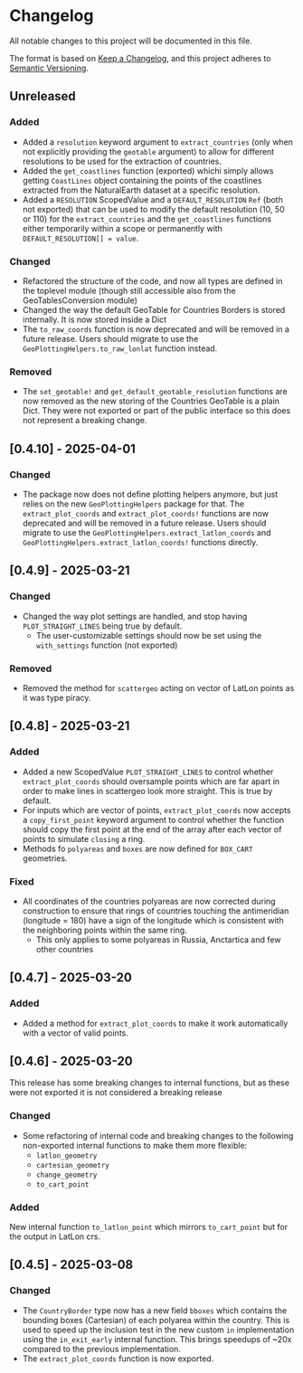 # Changelog

All notable changes to this project will be documented in this file.

The format is based on [Keep a Changelog](https://keepachangelog.com/en/1.1.0/),
and this project adheres to [Semantic Versioning](https://semver.org/spec/v2.0.0.html).

## Unreleased

### Added
- Added a `resolution` keyword argument to `extract_countries` (only when not explicitly providing the `geotable` argument) to allow for different resolutions to be used for the extraction of countries.
- Added the `get_coastlines` function (exported) whichi simply allows getting `CoastLines` object containing the points of the coastlines extracted from the NaturalEarth dataset at a specific resolution.
- Added a `RESOLUTION` ScopedValue and a `DEFAULT_RESOLUTION` `Ref` (both not exported) that can be used to modify the default resolution (10, 50 or 110) for the `extract_countries` and the `get_coastlines` functions either temporarily within a scope or permanently with `DEFAULT_RESOLUTION[] = value`.

### Changed
- Refactored the structure of the code, and now all types are defined in the toplevel module (though still accessible also from the GeoTablesConversion module)
- Changed the way the default GeoTable for Countries Borders is stored internally. It is now stored inside a Dict
- The `to_raw_coords` function is now deprecated and will be removed in a future release. Users should migrate to use the `GeoPlottingHelpers.to_raw_lonlat` function instead.

### Removed
- The `set_geotable!` and `get_default_geotable_resolution` functions are now removed as the new storing of the Countries GeoTable is a plain Dict. They were not exported or part of the public interface so this does not represent a breaking change.

## [0.4.10] - 2025-04-01

### Changed
- The package now does not define plotting helpers anymore, but just relies on the new `GeoPlottingHelpers` package for that. The `extract_plot_coords` and `extract_plot_coords!` functions are now deprecated and will be removed in a future release. Users should migrate to use the `GeoPlottingHelpers.extract_latlon_coords` and `GeoPlottingHelpers.extract_latlon_coords!` functions directly.

## [0.4.9] - 2025-03-21

### Changed
- Changed the way plot settings are handled, and stop having `PLOT_STRAIGHT_LINES` being true by default.
  - The user-customizable settings should now be set using the `with_settings` function (not exported)

### Removed
- Removed the method for `scattergeo` acting on vector of LatLon points as it was type piracy.

## [0.4.8] - 2025-03-21

### Added
- Added a new ScopedValue `PLOT_STRAIGHT_LINES` to control whether `extract_plot_coords` should oversample points which are far apart in order to make lines in scattergeo look more straight. This is true by default.
- For inputs which are vector of points, `extract_plot_coords` now accepts a `copy_first_point` keyword argument to control whether the function should copy the first point at the end of the array after each vector of points to simulate `closing` a ring.
- Methods fo `polyareas` and `boxes` are now defined for `BOX_CART` geometries.

### Fixed
- All coordinates of the countries polyareas are now corrected during construction to ensure that rings of countries touching the antimeridian (longitude = 180) have a sign of the longitude which is consistent with the neighboring points within the same ring.
  - This only applies to some polyareas in Russia, Anctartica and few other countries

## [0.4.7] - 2025-03-20

### Added
- Added a method for `extract_plot_coords` to make it work automatically with a vector of valid points.

## [0.4.6] - 2025-03-20
This release has some breaking changes to internal functions, but as these were not exported it is not considered a breaking release

### Changed
- Some refactoring of internal code and breaking changes to the following non-exported internal functions to make them more flexible:
    - `latlon_geometry`
    - `cartesian_geometry`
    - `change_geometry`
    - `to_cart_point`

### Added
New internal function `to_latlon_point` which mirrors `to_cart_point` but for the output in LatLon crs.

## [0.4.5] - 2025-03-08

### Changed
- The `CountryBorder` type now has a new field `bboxes` which contains the bounding boxes (Cartesian) of each polyarea within the country. This is used to speed up the inclusion test in the new custom `in` implementation using the `in_exit_early` internal function. This brings speedups of ~20x compared to the previous implementation.
- The `extract_plot_coords` function is now exported.
